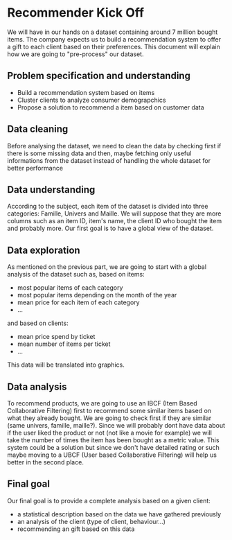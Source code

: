 # Recommender Kick Off

We will have in our hands on a dataset containing around 7 million bought items. The company expects us to build a recommendation system to offer a gift to each client based on their preferences. This document will explain how we are going to "pre-process" our dataset.

  ## Problem specification and understanding
 - Build a recommendation system based on items
 - Cluster clients to analyze consumer demograpchics
 - Propose a solution to recommend a item based on customer data

  ## Data cleaning
Before analysing the dataset, we need to clean the data by checking first if there is some missing data and then, maybe fetching only useful informations from the dataset instead of handling the whole dataset for better performance

  ## Data understanding
According to the subject, each item of the dataset is divided into three categories: Famille, Univers and Maille. We will suppose that they are more columns such as an item ID, item's name, the client ID who bought the item and probably more. Our first goal is to have a global view of the dataset.

  ## Data exploration
As mentioned on the previous part, we are going to start with a global analysis of the dataset such as, based on items:
  - most popular items of each category
  - most popular items depending on the month of the year
  - mean price for each item of each category
  - ...

and based on clients:
  - mean price spend by ticket
  - mean number of items per ticket
  - ...

This data will be translated into graphics.

 ## Data analysis

To recommend products, we are going to use an IBCF (Item Based Collaborative Filtering) first to recommend some similar items based on what they already bought. We are going to check first if they are similar (same univers, famille, maille?). Since we will probably dont have data about if the user liked the product or not (not like a movie for example) we will take the number of times the item has been bought as a metric value.
This system could be a solution but since we don't have detailed rating or such maybe moving to a UBCF (User based Collaborative Filtering) will help us better in the second place.

 ## Final goal

Our final goal is to provide a complete analysis based on a given client:
 - a statistical description based on the data we have gathered previously
 - an analysis of the client (type of client, behaviour...)
 - recommending an gift based on this data